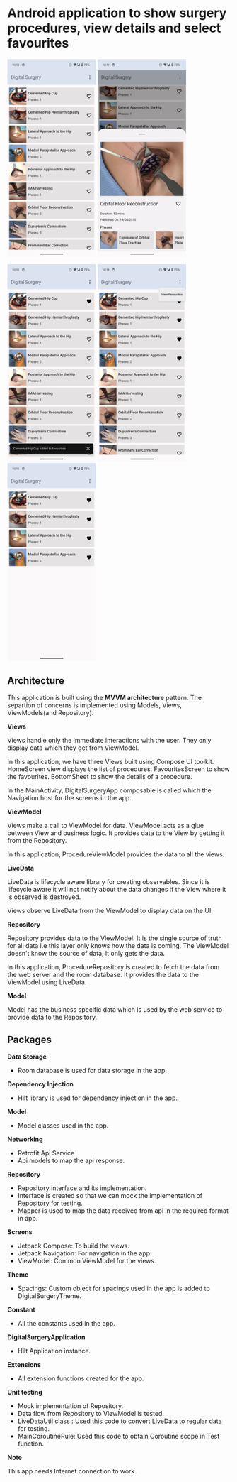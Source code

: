 # Android application to show surgery procedures, view details and select favourites

<img src="../screenshots/HomeScreen.png" alt="Home Screen" width="200"/>  <img src="../screenshots/DetailBottomSheet.png" alt="Detail Bottom Sheet" width="200">

<img src="../screenshots/AddToFavourites.png" alt="Add to Favourites" width="200">  <img src="../screenshots/ViewFavouritesMenuOption.png" alt = "View Favourites Option" width="200">  <img src="../screenshots/FavouritesScreen.png" alt="Favourites Screen" width="200">


## Architecture

This application is built using the **MVVM architecture** pattern. The separtion of concerns is implemented using Models, Views, ViewModels(and Repository).

**Views**

Views handle only the immediate interactions with the user. They only display data which they get from ViewModel.

In this application, we have three Views built using Compose UI toolkit. HomeScreen view displays the list of procedures. FavouritesScreen to show the favourites. BottomSheet to show the details of a procedure.

In the MainActivity, DigitalSurgeryApp composable is called which the Navigation host for the screens in the app.

**ViewModel**

Views make a call to ViewModel for data. ViewModel acts as a glue between View and business logic. It provides data to the View by getting it from the Repository.

In this application, ProcedureViewModel provides the data to all the views.

**LiveData**

LiveData is lifecycle aware library for creating observables. Since it is lifecycle aware it will not notify about the data changes if the View where it is observed is destroyed.

Views observe LiveData from the ViewModel to display data on the UI.

**Repository**

Repository provides data to the ViewModel. It is the single source of truth for all data i.e this layer only knows how the data is coming. The ViewModel doesn't know the source of data, it only gets the data.

In this application, ProcedureRepository is created to fetch the data from the web server and the room database. It provides the data to the ViewModel using LiveData.

**Model**

Model has the business specific data which is used by the web service to provide data to the Repository.


## Packages

**Data Storage**

- Room database is used for data storage in the app.

**Dependency Injection**

- Hilt library is used for dependency injection in the app.

**Model**

- Model classes used in the app.

**Networking**

- Retrofit Api Service
- Api models to map the api response.

**Repository**

- Repository interface and its implementation.
- Interface is created so that we can mock the implementation of Repository for testing.
- Mapper is used to map the data received from api in the required format in app.

**Screens**

- Jetpack Compose: To build the views.
- Jetpack Navigation: For navigation in the app.
- ViewModel: Common ViewModel for the views.

**Theme**

- Spacings: Custom object for spacings used in the app is added to DigitalSurgeryTheme.

**Constant**

- All the constants used in the app.

**DigitalSurgeryApplication**

- Hilt Application instance.

**Extensions**

- All extension functions created for the app.

**Unit testing**

- Mock implementation of Repository.
- Data flow from Repository to ViewModel is tested.
- LiveDataUtil class : Used this code to convert LiveData to regular data for testing.
- MainCoroutineRule: Used this code to obtain Coroutine scope in Test function.

**Note**

This app needs Internet connection to work.